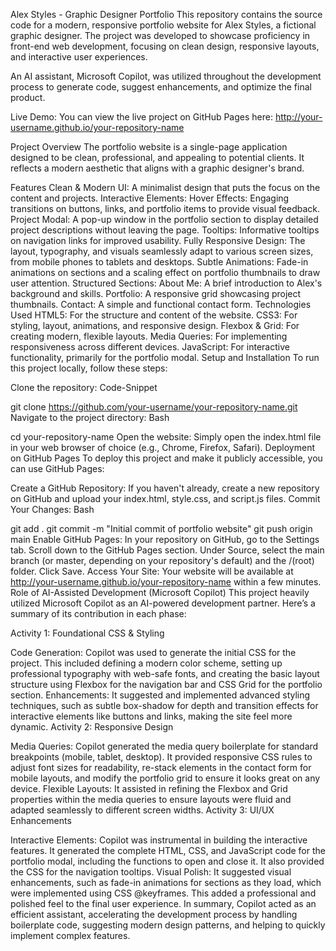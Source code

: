 Alex Styles - Graphic Designer Portfolio
This repository contains the source code for a modern, responsive portfolio website for Alex Styles, a fictional graphic designer. 
The project was developed to showcase proficiency in front-end web development, focusing on clean design, responsive layouts, and interactive user experiences.

An AI assistant, Microsoft Copilot, was utilized throughout the development process to generate code, suggest enhancements, and optimize the final product.

Live Demo: You can view the live project on GitHub Pages here: http://your-username.github.io/your-repository-name

Project Overview
The portfolio website is a single-page application designed to be clean, professional, and appealing to potential clients. It reflects a modern aesthetic that aligns with a graphic designer's brand.

Features
Clean & Modern UI: A minimalist design that puts the focus on the content and projects.
Interactive Elements:
Hover Effects: Engaging transitions on buttons, links, and portfolio items to provide visual feedback.
Project Modal: A pop-up window in the portfolio section to display detailed project descriptions without leaving the page.
Tooltips: Informative tooltips on navigation links for improved usability.
Fully Responsive Design: The layout, typography, and visuals seamlessly adapt to various screen sizes, from mobile phones to tablets and desktops.
Subtle Animations: Fade-in animations on sections and a scaling effect on portfolio thumbnails to draw user attention.
Structured Sections:
About Me: A brief introduction to Alex's background and skills.
Portfolio: A responsive grid showcasing project thumbnails.
Contact: A simple and functional contact form.
Technologies Used
HTML5: For the structure and content of the website.
CSS3: For styling, layout, animations, and responsive design.
Flexbox & Grid: For creating modern, flexible layouts.
Media Queries: For implementing responsiveness across different devices.
JavaScript: For interactive functionality, primarily for the portfolio modal.
Setup and Installation
To run this project locally, follow these steps:

Clone the repository:
Code-Snippet

git clone https://github.com/your-username/your-repository-name.git
Navigate to the project directory:
Bash

cd your-repository-name
Open the website: Simply open the index.html file in your web browser of choice (e.g., Chrome, Firefox, Safari).
Deployment on GitHub Pages
To deploy this project and make it publicly accessible, you can use GitHub Pages:

Create a GitHub Repository: If you haven't already, create a new repository on GitHub and upload your index.html, style.css, and script.js files.
Commit Your Changes:
Bash

git add .
git commit -m "Initial commit of portfolio website"
git push origin main
Enable GitHub Pages:
In your repository on GitHub, go to the Settings tab.
Scroll down to the GitHub Pages section.
Under Source, select the main branch (or master, depending on your repository's default) and the /(root) folder.
Click Save.
Access Your Site: Your website will be available at http://your-username.github.io/your-repository-name within a few minutes.
Role of AI-Assisted Development (Microsoft Copilot)
This project heavily utilized Microsoft Copilot as an AI-powered development partner. Here’s a summary of its contribution in each phase:

Activity 1: Foundational CSS & Styling

Code Generation: Copilot was used to generate the initial CSS for the project. This included defining a modern color scheme, setting up professional typography with web-safe fonts, and creating the basic layout structure using Flexbox for the navigation bar and CSS Grid for the portfolio section.
Enhancements: It suggested and implemented advanced styling techniques, such as subtle box-shadow for depth and transition effects for interactive elements like buttons and links, making the site feel more dynamic.
Activity 2: Responsive Design

Media Queries: Copilot generated the media query boilerplate for standard breakpoints (mobile, tablet, desktop). It provided responsive CSS rules to adjust font sizes for readability, re-stack elements in the contact form for mobile layouts, and modify the portfolio grid to ensure it looks great on any device.
Flexible Layouts: It assisted in refining the Flexbox and Grid properties within the media queries to ensure layouts were fluid and adapted seamlessly to different screen widths.
Activity 3: UI/UX Enhancements

Interactive Elements: Copilot was instrumental in building the interactive features. It generated the complete HTML, CSS, and JavaScript code for the portfolio modal, including the functions to open and close it. It also provided the CSS for the navigation tooltips.
Visual Polish: It suggested visual enhancements, such as fade-in animations for sections as they load, which were implemented using CSS @keyframes. This added a professional and polished feel to the final user experience.
In summary, Copilot acted as an efficient assistant, accelerating the development process by handling boilerplate code, suggesting modern design patterns, and helping to quickly implement complex features.
